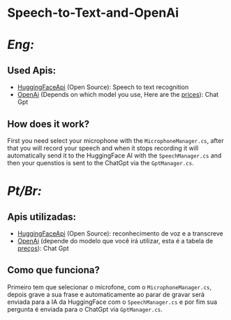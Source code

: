 # Speech-to-Text-and-OpenAi

# *Eng:*

## Used Apis:
- [HuggingFaceApi](https://github.com/huggingface/unity-api) (Open Source): Speech to text recognition
- [OpenAi](https://github.com/srcnalt/OpenAI-Unity) (Depends on which model you use, Here are the [prices](https://openai.com/api/pricing/)): Chat Gpt

## How does it work?

First you need select your microphone with the `MicrophoneManager.cs`, after that you will record your speech  and when it stops recording it will automatically send it to the HuggingFace AI with the `SpeechManager.cs` and then your quenstios is sent to the ChatGpt via the `GptManager.cs`.

# *Pt/Br:*

## Apis utilizadas:
- [HuggingFaceApi](https://github.com/huggingface/unity-api) (Open Source): reconhecimento de voz e a transcreve
- [OpenAi](https://github.com/srcnalt/OpenAI-Unity) (depende do modelo que você irá utilizar, esta é a tabela de [preços](https://openai.com/api/pricing/)): Chat Gpt

## Como que funciona?

Primeiro tem que selecionar o microfone, com o `MicrophoneManager.cs`, depois grave a sua frase e automaticamente ao parar de gravar será enviada para a IA da HuggingFace com o `SpeechManager.cs` e por fim sua pergunta é enviada para o ChatGpt via `GptManager.cs`.
